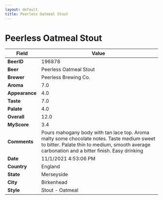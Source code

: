 ```yaml
---
layout: default
title: Peerless Oatmeal Stout
---
```


# Peerless Oatmeal Stout

| Field         | Value     |
|---------------|-----------|
| **BeerID** | 196878 |
| **Beer** | Peerless Oatmeal Stout |
| **Brewer** | Peerless Brewing Co. |
| **Aroma** | 7.0 |
| **Appearance** | 4.0 |
| **Taste** | 7.0 |
| **Palate** | 4.0 |
| **Overall** | 12.0 |
| **MyScore** | 3.4 |
| **Comments** | Pours mahogany body with tan lace top. Aroma malty some chocolate notes. Taste medium sweet to bitter. Palate thin to medium, smooth average carbonation and a bitter finish. Easy drinking |
| **Date** | 11/1/2021 4:53:06 PM |
| **Country** | England |
| **State** | Merseyside |
| **City** | Birkenhead |
| **Style** | Stout - Oatmeal |
